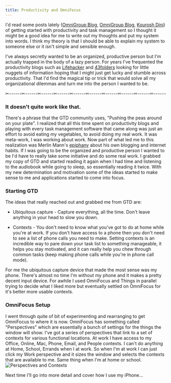 ```yaml
---
title: Productivity and OmniFocus
---
```


I'd read some posts lately ([OmniGroup Blog](http://blog.omnigroup.com/2009/04/23/staying-active-with-omnifocus/), [OmniGroup Blog](http://blog.omnigroup.com/2009/04/28/coming-soon-the-chronicles-of-a-task-management-reject/), [Kourosh Dini](http://kouroshdini.com/2009/04/23/how-to-use-omnifocus-a-guide-for-the-advanced-user/)) of getting started with productivity and task management so I thought it might be a good idea for me to write out my thoughts and put my system into words.  I think my theory is that I should be able to explain my system to someone else or it isn't simple and sensible enough.

I've always secretly wanted to be an organized, productive person but I'm actually trapped in the body of a lazy person.  For years I've frequented the productivity blogs such as [Lifehacker](http://lifehacker.com) and [43folders](http://43folders.com) looking for little nuggets of information hoping that I might just get lucky and stumble across productivity.  That I'd find the magical tip or trick that would solve all my organizational dilemmas and turn me into the person I wanted to be.

✂------✂------✂------✂------✂------✂------✂------✂------✂------✂------

### It doesn't quite work like that.

There's a phrase that the GTD community uses, "Pushing the peas around on your plate".  I realized that all this time spent on productivity blogs and playing with every task management software that came along was just an effort to avoid eating my vegetables, to avoid doing my real work.  It was meta-work, I was working about work.  Now part of what led me to this realization was Merlin Mann's [epiphany](http://www.kungfugrippe.com/post/48588149/better) about his own blogging and internet habits.  If I was going to be the organized and productive person I wanted to be I'd have to really take some initiative and do some real work.  I grabbed my copy of GTD and started reading it again when I had time and listening to the audiobook while going to sleep, so essentially reading it twice.  With my new determination and motivation some of the ideas started to make sense to me and applications started to come into focus.

### Starting GTD

The ideas that really reached out and grabbed me from GTD are:

* Ubiquitous capture - Capture everything, all the time.  Don't leave anything in your head to slow you down.

* Contexts - You don't need to know what you've got to do at home while you're at work.  If you don't have access to a phone then you don't need to see a list of phone calls you need to make.  Setting contexts is an incredible way to pare down your task list to something manageable, it helps you stay motivated, and it can really help you chew through common tasks (keep making phone calls while you're in phone call mode).

For me the ubiquitous capture device that made the most sense was my phone.  There's almost no time I'm without my phone and it makes a pretty decent input device.  For awhile I used OmniFocus and Things in parallel trying to decide what I liked more but eventually settled on OmniFocus for it's better more usable contexts.

### OmniFocus Setup

I went through quite of bit of experimenting and rearranging to get OmniFocus to where it is now.  OmniFocus has something called "Perspectives" which are essentially a bunch of settings for the things the window will show.  I've got a series of perspectives that link to a set of contexts for various functional locations.  At work I have access to my Office, Online, Mac, Phone, Email, and People contexts.  I can't do anything at Home, School, Errands when I at work. So when I'm at work I can just click my Work perspective and it sizes the window and selects the contexts that are available to me.  Same thing when I'm at home or school.  
![Perspectives and Contexts](/images/perspectivecontext.png)  

Next time I'll go into more detail and cover how I use my iPhone...
